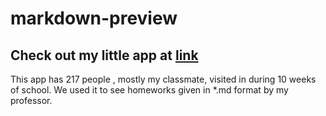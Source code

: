 # markdown-preview
## Check out my little app at [link](http://markdown-preview.s3-website-us-west-1.amazonaws.com/)
This app has 217 people , mostly my classmate, visited in during 10 weeks of school. We used it to see homeworks given in *.md format by my professor.
